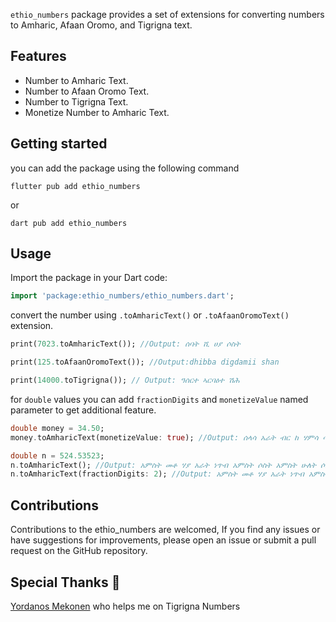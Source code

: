 `ethio_numbers` package provides a set of extensions for converting numbers to Amharic, Afaan Oromo, and Tigrigna text.

## Features

* Number to Amharic Text.
* Number to Afaan Oromo Text.
* Number to Tigrigna Text.
* Monetize Number to Amharic Text.

## Getting started
you can add the package using the following command

```
flutter pub add ethio_numbers
```
or

```
dart pub add ethio_numbers
```


## Usage
Import the package in your Dart code:
```dart
import 'package:ethio_numbers/ethio_numbers.dart';
```
convert the number using `.toAmharicText()` or `.toAfaanOromoText()` extension.


```dart
print(7023.toAmharicText()); //Output: ሰባት ሺ ሀያ ሶስት

print(125.toAfaanOromoText()); //Output:dhibba digdamii shan

print(14000.toTigrigna()); // Output: ዓሰርተ ኣርባዕተ ሽሕ


```

for `double` values you can add `fractionDigits` and `monetizeValue` named parameter to get additional feature.

```dart
double money = 34.50;
money.toAmharicText(monetizeValue: true); //Output: ሰላሳ አራት ብር ከ ሃምሳ ሳንቲም

double n = 524.53523;
n.toAmharicText(); //Output: አምስት መቶ ሃያ አራት ነጥብ አምስት ሶስት አምስት ሁለት ሶስት
n.toAmharicText(fractionDigits: 2); //Output: አምስት መቶ ሃያ አራት ነጥብ አምስት አራት

```

## Contributions

Contributions to the ethio_numbers are welcomed, If you find any issues or have suggestions for improvements, please open an issue or submit a pull request on the GitHub repository.

## Special Thanks 🙏

[Yordanos Mekonen](https://www.linkedin.com/in/yordanos-mekonen-2096ab228?lipi=urn%3Ali%3Apage%3Ad_flagship3_profile_view_base_contact_details%3Bdq2nJzBvRgufQkP9rIS7MA%3D%3D) who helps me on Tigrigna Numbers
